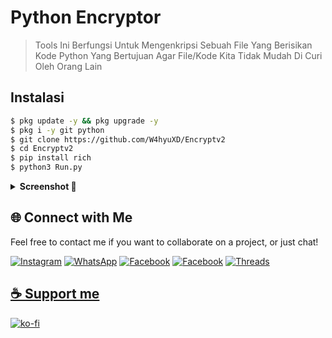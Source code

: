 # Python Encryptor
> Tools Ini Berfungsi Untuk Mengenkripsi Sebuah File Yang Berisikan Kode Python Yang Bertujuan Agar File/Kode Kita Tidak Mudah Di Curi Oleh Orang Lain

## Instalasi
```bash
$ pkg update -y && pkg upgrade -y
$ pkg i -y git python
$ git clone https://github.com/W4hyuXD/Encryptv2
$ cd Encryptv2
$ pip install rich
$ python3 Run.py
```

<details >
<summary><strong>Screenshot 📸</strong></summary>
  
  ![Image](https://github.com/user-attachments/assets/5fd494e2-e493-4e89-9537-55627472c087)
  
  ![Image](https://github.com/user-attachments/assets/8854d62b-ef6f-42b9-ad5a-0293770f1639)
</details>

## 🌐 Connect with Me

Feel free to contact me if you want to collaborate on a project, or just chat!

[![Instagram](https://img.shields.io/badge/-Instagram-%23f90069ff?style=flat&logo=instagram&logoColor=white)](https://www.instagram.com/why.404_)
[![WhatsApp](https://img.shields.io/badge/-WhatsApp-%23green?style=flat&logo=whatsapp&logoColor=white)](https://wa.me/623132458199)
[![Facebook](https://img.shields.io/badge/-Facebook-%233700eeff?style=flat&logo=facebook&logoColor=white)](https://m.facebook.com/whyu.404)
[![Facebook](https://img.shields.io/badge/-Facebook-%233700eeff?style=flat&logo=facebook&logoColor=white)](https://m.facebook.com/whyu.404)
[![Threads](https://img.shields.io/badge/-Threads-000000?style=flat&logo=threads&logoColor=white)](https://www.threads.net/@why.404_)


## [☕ Support me](https://sociabuzz.com/wahyuuw_404)
[![ko-fi](https://ko-fi.com/img/githubbutton_sm.svg)](https://ko-fi.com/wahyuww567)
